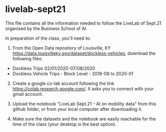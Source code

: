 # livelab-sept21
This file contains all the information needed to follow the LiveLab of Sept.21 organised by the Business School of AI.

In preparation of the class, you'll need to:
1. From the Open Data repository of Louisville, KY https://data.louisvilleky.gov/dataset/dockless-vehicles, download the following files:
- Dockless Trips 02/01/2020-07/08/2020 
- Dockless Vehicle Trips - Block Level - 2018-08 to 2020-01

2. Create a google co-lab account following the link https://colab.research.google.com/. It asks you to connect with your gmail account. 

3. Upload the notebook "LiveLab Sept.21 - AI on mobility data" from this github folder, or from your local computer after downloading it.

4. Make sure the datasets and the notebook are easily reachable for the time of the class (your desktop is the best option).

